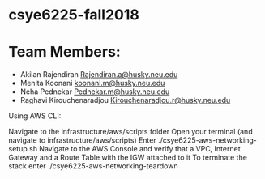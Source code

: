 # csye6225-fall2018
# Team Members:
- Akilan Rajendiran         Rajendiran.a@husky.neu.edu
- Menita Koonani            koonani.m@husky.neu.edu
- Neha Pednekar             Pednekar.m@husky.neu.edu
- Raghavi Kirouchenaradjou  Kirouchenaradjou.r@husky.neu.edu 

Using AWS CLI:

Navigate to the infrastructure/aws/scripts folder
Open your terminal (and navigate to infrastructure/aws/scripts)
Enter ./csye6225-aws-networking-setup.sh
Navigate to the AWS Console and verify that a VPC, Internet Gateway and a Route Table with the IGW attached to it
To terminate the stack enter ./csye6225-aws-networking-teardown
